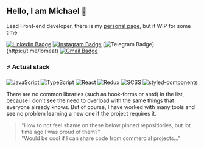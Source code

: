 ## Hello, I am Michael 👋

Lead Front-end developer, there is my [personal page](https://filipenko.vercel.app), but it WIP for some time

[![Linkedin Badge](https://img.shields.io/badge/-lomeat-blue?style=flat-square&logo=Linkedin&logoColor=white&link=https://www.linkedin.com/in/lomeat/)](https://www.linkedin.com/in/lomeat/)
[![Instagram Badge](https://img.shields.io/badge/-lomeat.art-purple?style=flat-square&logo=instagram&logoColor=white&link=https://instagram.com/lomeat.art/)](https://instagram.com/lomeat.art)
[![Telegram Badge](https://img.shields.io/badge/-lomeat_(best_choice)-blue?style=flat-square&logo=telegram&logoColor=white&link=https://t.me/lomeat/)](https://t.me/lomeat)
[![Gmail Badge](https://img.shields.io/badge/-lom3at@gmail.com-red?style=flat-square&logo=gmail&logoColor=white&link=mailto:lom3at@gmail.com)](mailto:lom3at@gmail.com)

### ⚡ Actual stack

![JavaScript](https://img.shields.io/badge/-JavaScript-black?style=flat-square&logo=javascript)
![TypeScript](https://img.shields.io/badge/-TypeScript-darkblue?style=flat-square&logo=typescript&logoColor=white)
![React](https://img.shields.io/badge/-React-blue?style=flat-square&logo=react&logoColor=white)
![Redux](https://img.shields.io/badge/-Redux-purple?style=flat-square&logo=redux)
![SCSS](https://img.shields.io/badge/-SCSS-red?style=flat-square&logo=sass&logoColor=white)
![styled-components](https://img.shields.io/badge/-Styled-brown?style=flat-square&logo=styled-components&logoColor=white)

There are no common libraries (such as hook-forms or antd) in the list, because I don't see the need to overload with the same things that everyone already knows. But of course, I have worked with many tools and see no problem learning a new one if the project requires it.

<!-- ### :chart_with_upwards_trend: Stats -->

<!--- ![Github Stats](https://github-readme-stats.vercel.app/api?username=lomeat&show_icons=true) --->

<!-- ![visitors](https://visitor-badge.laobi.icu/badge?page_id=lomeat.lomeat) -->

> "How to not feel shame on these below pinned repositiories, but lot time ago I was proud of them?"\
> "Would be cool if I can share code from commercial projects..."
